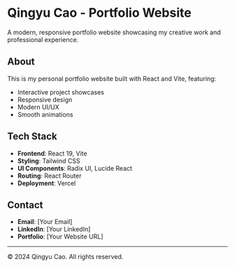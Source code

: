 # Qingyu Cao - Portfolio Website

A modern, responsive portfolio website showcasing my creative work and professional experience.

## About

This is my personal portfolio website built with React and Vite, featuring:
- Interactive project showcases
- Responsive design
- Modern UI/UX
- Smooth animations

## Tech Stack

- **Frontend**: React 19, Vite
- **Styling**: Tailwind CSS
- **UI Components**: Radix UI, Lucide React
- **Routing**: React Router
- **Deployment**: Vercel

## Contact

- **Email**: [Your Email]
- **LinkedIn**: [Your LinkedIn]
- **Portfolio**: [Your Website URL]

---

© 2024 Qingyu Cao. All rights reserved.